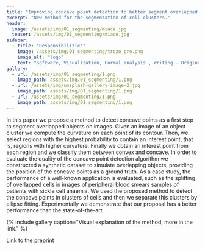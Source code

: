 ```yaml
---
title: "Improving concave point detection to better segment overlapped objects in images"
excerpt: "New method for the segmentation of cell clusters."
header:
  image: /assets/img/01_segmenting/miace.jpg
  teaser: /assets/img/01_segmenting/miace.jpg
sidebar:
  - title: "Responsibilities"
    image: /assets/img/01_segmenting/trozo_pre.png
    image_alt: "logo"
    text: "Software, Visualization, Formal analysis , Writing - Original Draft"
gallery:
  - url: /assets/img/01_segmenting/1.png
    image_path: assets/img/01_segmenting/1.png
  - url: /assets/img/unsplash-gallery-image-2.jpg
    image_path: assets/img/01_segmenting/1.png
  - url: /assets/img/01_segmenting/1.png
    image_path: assets/img/01_segmenting/1.png
---
```


In this paper we propose a method to detect concave points as a first step to segment overlapped objects on images. Given an image of an object cluster we compute the curvature on each point of its contour. Then, we select regions with the highest probability to contain an interest point, that is, regions with higher curvature. Finally we obtain an interest point from each region and we classify them between convex and concave. In order to evaluate the quality of the concave point detection algorithm we constructed a synthetic dataset to simulate overlapping objects, providing the position of the concave points as a ground truth. As a case study, the performance of a well-known application is evaluated, such as the splitting of overlapped cells in images of peripheral blood smears samples of patients with sickle cell anaemia. We used the proposed method to detect the concave points in clusters of cells and then we separate this clusters by ellipse fitting. Experimentally we demonstrate that our proposal has a better performance than the state-of-the-art. 

{% include gallery caption="Visual explanation of the method, more in the link." %}

[Link to the preprint](https://arxiv.org/abs/2008.00997)
